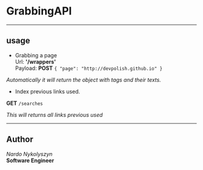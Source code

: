 # GrabbingAPI

----
## usage
  * Grabbing a page   
Url: **'/wrappers'**  
Payload: **POST** `{
"page": "http://devpolish.github.io"
}`  

*Automatically it will return the object with tags and their texts.*


  * Index previous links used.

  **GET** `/searches`  
  
  *This will returns all links previous used*
  
----
## Author
*Nardo Nykolyszyn*  
**Software Engineer**
